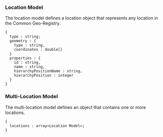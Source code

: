### Location Model
The location model defines a location object that represents any location in the Common Geo-Registry.

```
{
  type : string;
  geometry : {
    type : string,
    coordinates : double[]
  }
  properties : {
    id : string,
    name : string,
    hierarchyPositionName : string,
    hierarchyPosition : integer
  }
}

```

### Multi-Location Model
The multi-location model defines an object that contains one or more locations. 

```
{
  locations : array<Location Model>;
} 

```
